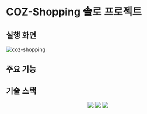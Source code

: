 # COZ-Shopping 솔로 프로젝트

## 실행 화면
![coz-shopping](https://github.com/TaeYoungPar/fe-sprint-coz-shopping/assets/47932834/877634be-aa3e-48f2-af27-3e5dcf245b07)


## 주요 기능


## 기술 스택

<div align="center">
<img src="https://img.shields.io/badge/HTML5-E34F26?style=flat&logo=HTML5&logoColor=white" />
<img src="https://img.shields.io/badge/CSS3-1572B6?style=flat&logo=CSS3&logoColor=white" />
<img src="https://img.shields.io/badge/javascript-F7DF1E?style=flat&logo=javascript&logoColor=white" />
 
</div>

